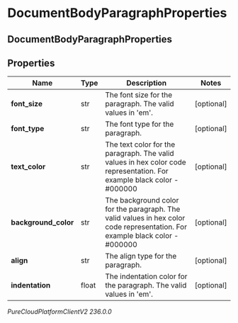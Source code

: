 # DocumentBodyParagraphProperties

## DocumentBodyParagraphProperties

## Properties

|Name | Type | Description | Notes|
|------------ | ------------- | ------------- | -------------|
| **font_size** | str | The font size for the paragraph. The valid values in &#39;em&#39;. | [optional] |
| **font_type** | str | The font type for the paragraph. | [optional] |
| **text_color** | str | The text color for the paragraph. The valid values in hex color code representation. For example black color - #000000 | [optional] |
| **background_color** | str | The background color for the paragraph. The valid values in hex color code representation. For example black color - #000000 | [optional] |
| **align** | str | The align type for the paragraph. | [optional] |
| **indentation** | float | The indentation color for the paragraph. The valid values in &#39;em&#39;. | [optional] |



_PureCloudPlatformClientV2 236.0.0_
